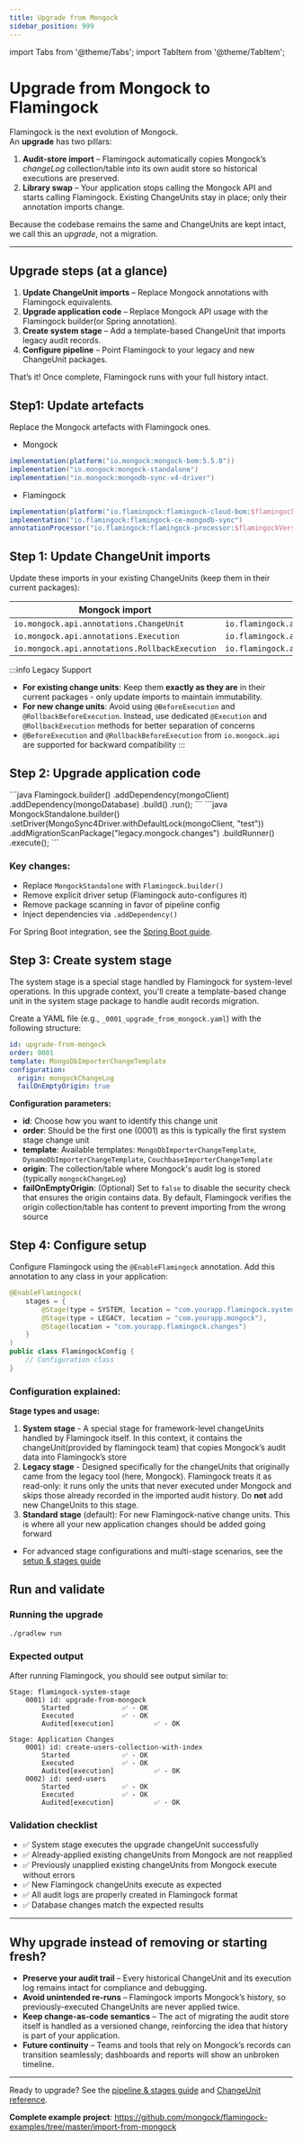 ```yaml
---
title: Upgrade from Mongock
sidebar_position: 999
---
```

import Tabs from '@theme/Tabs';
import TabItem from '@theme/TabItem';

# Upgrade from Mongock to Flamingock

Flamingock is the next evolution of Mongock.  
An **upgrade** has two pillars:

1. **Audit-store import** – Flamingock automatically copies Mongock’s _changeLog_ collection/table into its own audit store so historical executions are preserved.
2. **Library swap** – Your application stops calling the Mongock API and starts calling Flamingock. Existing ChangeUnits stay in place; only their annotation imports change.

Because the codebase remains the same and ChangeUnits are kept intact, we call this an _upgrade_, not a migration.

---

## Upgrade steps (at a glance)

1. **Update ChangeUnit imports** – Replace Mongock annotations with Flamingock equivalents.
2. **Upgrade application code** – Replace Mongock API usage with the Flamingock builder(or Spring annotation).
3. **Create system stage** – Add a template-based ChangeUnit that imports legacy audit records.
4. **Configure pipeline** – Point Flamingock to your legacy and new ChangeUnit packages.

That’s it! Once complete, Flamingock runs with your full history intact.


## Step1: Update artefacts

Replace the Mongock artefacts with Flamingock ones.

- Mongock
```groovy
implementation(platform("io.mongock:mongock-bom:5.5.0"))
implementation("io.mongock:mongock-standalone")
implementation("io.mongock:mongodb-sync-v4-driver")
```

- Flamingock
```groovy
implementation(platform("io.flamingock:flamingock-cloud-bom:$flamingockVersion"))
implementation("io.flamingock:flamingock-ce-mongodb-sync")
annotationProcessor("io.flamingock:flamingock-processor:$flamingockVersion")
```

## Step 1: Update ChangeUnit imports

Update these imports in your existing ChangeUnits (keep them in their current packages):

| Mongock import                                 | Flamingock import                                 |
|------------------------------------------------|---------------------------------------------------|
| `io.mongock.api.annotations.ChangeUnit`        | `io.flamingock.api.annotations.ChangeUnit`        |
| `io.mongock.api.annotations.Execution`         | `io.flamingock.api.annotations.Execution`         |
| `io.mongock.api.annotations.RollbackExecution` | `io.flamingock.api.annotations.RollbackExecution` |

:::info Legacy Support
- **For existing change units**: Keep them **exactly as they are** in their current packages - only update imports to maintain immutability.
- **For new change units**: Avoid using `@BeforeExecution` and `@RollbackBeforeExecution`. Instead, use dedicated `@Execution` and `@RollbackExecution` methods for better separation of concerns
- `@BeforeExecution` and `@RollbackBeforeExecution` from `io.mongock.api` are supported for backward compatibility
:::
## Step 2: Upgrade application code

<Tabs groupId="upgrade">
  <TabItem value="flamingock" label="Flamingock(new)" default>
```java
Flamingock.builder()
    .addDependency(mongoClient)
    .addDependency(mongoDatabase)
    .build()
    .run();
```
  </TabItem>
  <TabItem value="mongock" label="Mongock(legacy)">
```java
MongockStandalone.builder()
    .setDriver(MongoSync4Driver.withDefaultLock(mongoClient, "test"))
    .addMigrationScanPackage("legacy.mongock.changes")
    .buildRunner()
    .execute();
```
  </TabItem>
</Tabs>


### Key changes:
- Replace `MongockStandalone` with `Flamingock.builder()`
- Remove explicit driver setup (Flamingock auto-configures it)
- Remove package scanning in favor of pipeline config
- Inject dependencies via `.addDependency()`

For Spring Boot integration, see the [Spring Boot guide](springboot-integration/introduction).

## Step 3: Create system stage

The system stage is a special stage handled by Flamingock for system-level operations. In this upgrade context, you'll create a template-based change unit in the system stage package to handle audit records migration. 

Create a YAML file (e.g., `_0001_upgrade_from_mongock.yaml`) with the following structure:

```yaml
id: upgrade-from-mongock
order: 0001
template: MongoDbImporterChangeTemplate
configuration:
  origin: mongockChangeLog
  failOnEmptyOrigin: true
```

**Configuration parameters:**
- **id**: Choose how you want to identify this change unit
- **order**: Should be the first one (0001) as this is typically the first system stage change unit
- **template**: Available templates: `MongoDbImporterChangeTemplate`, `DynamoDbImporterChangeTemplate`, `CouchbaseImporterChangeTemplate`
- **origin**: The collection/table where Mongock's audit log is stored (typically `mongockChangeLog`)
- **failOnEmptyOrigin**: (Optional) Set to `false` to disable the security check that ensures the origin contains data. By default, Flamingock verifies the origin collection/table has content to prevent importing from the wrong source

## Step 4: Configure setup

Configure Flamingock using the `@EnableFlamingock` annotation. Add this annotation to any class in your application:

```java
@EnableFlamingock(
    stages = {
        @Stage(type = SYSTEM, location = "com.yourapp.flamingock.system"),
        @Stage(type = LEGACY, location = "com.yourapp.mongock"),
        @Stage(location = "com.yourapp.flamingock.changes")
    }
)
public class FlamingockConfig {
    // Configuration class
}
```

### Configuration explained:

**Stage types and usage:**

1. **System stage** - A special stage for framework-level changeUnits handled by Flamingock itself. In this context, it contains the changeUnit(provided by flamingock team) that copies Mongock’s audit data into Flamingock’s store
2. **Legacy stage** - Designed specifically for the changeUnits that originally came from the legacy tool (here, Mongock). Flamingock treats it as read-only: it runs only the units that never executed under Mongock and skips those already recorded in the imported audit history. Do **not** add new ChangeUnits to this stage.
3. **Standard stage** (default): For new Flamingock-native change units. This is where all your new application changes should be added going forward

- For advanced stage configurations and multi-stage scenarios, see the [setup & stages guide](../flamingock-library-config/setup-and-stages)

## Run and validate

### Running the upgrade

```shell
./gradlew run
```

### Expected output

After running Flamingock, you should see output similar to:
```
Stage: flamingock-system-stage
	0001) id: upgrade-from-mongock 
		Started				✅ - OK
		Executed			✅ - OK
		Audited[execution]	        ✅ - OK
	
Stage: Application Changes
	0001) id: create-users-collection-with-index 
		Started				✅ - OK
		Executed			✅ - OK
		Audited[execution]	        ✅ - OK
	0002) id: seed-users 
		Started				✅ - OK
		Executed			✅ - OK
		Audited[execution]	        ✅ - OK
```

### Validation checklist

- ✅ System stage executes the upgrade changeUnit successfully
- ✅ Already-applied existing changeUnits from Mongock are not reapplied
- ✅ Previously unapplied existing changeUnits from Mongock execute without errors
- ✅ New Flamingock changeUnits execute as expected
- ✅ All audit logs are properly created in Flamingock format
- ✅ Database changes match the expected results

---

## Why upgrade instead of removing or starting fresh?

- **Preserve your audit trail** – Every historical ChangeUnit and its execution log remains intact for compliance and debugging.
- **Avoid unintended re-runs** – Flamingock imports Mongock’s history, so previously-executed ChangeUnits are never applied twice.
- **Keep change-as-code semantics** – The act of migrating the audit store itself is handled as a versioned change, reinforcing the idea that history is part of your application.
- **Future continuity** – Teams and tools that rely on Mongock’s records can transition seamlessly; dashboards and reports will show an unbroken timeline.



---

Ready to upgrade? See the [pipeline & stages guide](client-configuration/pipeline-and-stages) and [ChangeUnit reference](change-units).  

**Complete example project**: https://github.com/mongock/flamingock-examples/tree/master/import-from-mongock
